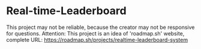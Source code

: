 # Real-time-Leaderboard
This project may not be reliable, because the creator may not be responsive for questions.
Attention: This project is an idea of 'roadmap.sh' website, complete URL: https://roadmap.sh/projects/realtime-leaderboard-system
